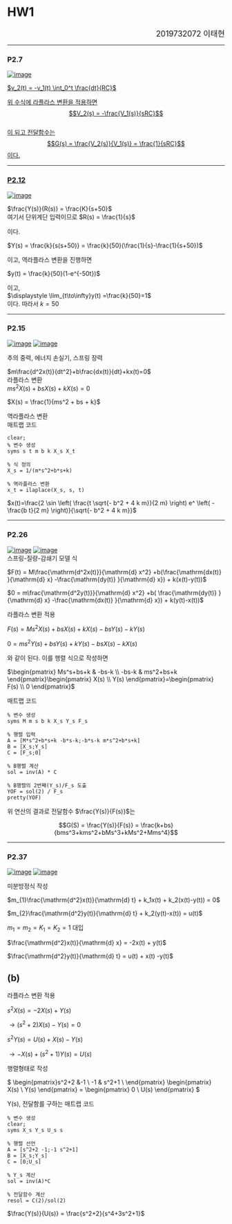 # HW1

<div align="right"><font size="4">2019732072 이태현</font></div>


---

### P2.7

<a href="https://imgbb.com/"><img src="https://i.ibb.co/0FjdCyM/image.png" alt="image" border="0">

$v_2(t) = -v_1(t) \int_0^t \frac{dt}{RC}$

위 수식에 라플라스 변환을 적용하면  
$$V_2(s) = -\frac{V_1(s)}{sRC}$$  
이 되고 전달함수는  
$$G(s) = \frac{V_2(s)}{V_1(s)} = \frac{1}{sRC}$$
이다.

---

### P2.12


<a href="https://imgbb.com/"><img src="https://i.ibb.co/gjN66C5/image.png" alt="image" border="0"></a>

$\frac{Y(s)}{R(s)} = \frac{K}{s+50}$  
여기서 단위계단 입력이므로
$R(s) = \frac{1}{s}$

이다.

$Y(s) = \frac{k}{s(s+50)} = \frac{k}{50}(\frac{1}{s}-\frac{1}{s+50})$

이고, 역라플라스 변환을 진행하면

$y(t) = \frac{k}{50}(1-e^{-50t})$

이고,  
$\displaystyle \lim_{t\to\infty}y(t) =\frac{k}{50}=1$  
이다. 따라서 $k = 50$

---

### P2.15

<a href="https://imgbb.com/"><img src="https://i.ibb.co/YbCsrmR/image.png" alt="image" border="0"></a>
<a href="https://imgbb.com/"><img src="https://i.ibb.co/xhn645B/image.png" alt="image" border="0"></a>
  
추의 중력, 에너지 손실기, 스프링 장력

$m\frac{d^2x(t)}{dt^2}+b\frac{dx(t)}{dt}+kx(t)=0$  
라플라스 변환  
$ms^2X(s)+bsX(s)+kX(s) = 0$

$X(s) = \frac{1}{ms^2 + bs + k}$

역라플라스 변환  
매트랩 코드

```
clear;
% 변수 생성
syms s t m b k X_s X_t

% 식 정의
X_s = 1/(m*s^2+b*s+k)

% 역라플라스 변환
x_t = ilaplace(X_s, s, t)
```


$x(t)=\frac{2 \sin \left( \frac{t \sqrt{- b^2 + 4 k m}}{2 m} \right) e^ \left( -\frac{b t}{2 m} \right)}{\sqrt{- b^2 + 4 k m}}$

---

### P2.26


<a href="https://imgbb.com/"><img src="https://i.ibb.co/t4T6DNh/image.png" alt="image" border="0"></a>
<a href="https://imgbb.com/"><img src="https://i.ibb.co/n12tVx0/image.png" alt="image" border="0"></a>  
스프링-질량-감쇄기 모델 식

$F(t) = M\frac{\mathrm{d^2x(t)}}{\mathrm{d} x^2} +b(\frac{\mathrm{dx(t)} }{\mathrm{d} x} -\frac{\mathrm{dy(t)} }{\mathrm{d} x}) + k(x(t)-y(t))$

$0 = m\frac{\mathrm{d^2y(t)}}{\mathrm{d} x^2} +b( \frac{\mathrm{dy(t)} }{\mathrm{d} x} -\frac{\mathrm{dx(t)} }{\mathrm{d} x}) + k(y(t)-x(t))$

라플라스 변환 적용

$F(s) = Ms^2X(s) +bsX(s) + kX(s) - bsY(s) - kY(s)$

$0 = ms^2Y(s) +bsY(s) + kY(s) - bsX(s) - kX(s)$

와 같이 된다. 이를 행렬 식으로 작성하면

$\begin{pmatrix}
Ms^s+bs+k & -bs-k \\
 -bs-k  & ms^2+bs+k
\end{pmatrix}\begin{pmatrix}
X(s) \\
 Y(s)
\end{pmatrix}=\begin{pmatrix}
F(s) \\
 0
\end{pmatrix}$


매트랩 코드

```
% 변수 생성
syms M m s b k X_s Y_s F_s

% 행렬 입력
A = [M*s^2+b*s+k -b*s-k;-b*s-k m*s^2+b*s+k]
B = [X_s;Y_s]
C = [F_s;0]

% B행렬 계산
sol = inv(A) * C

% B행렬의 2번째(Y_s)/F_s 도출
YOF = sol(2) / F_s
pretty(YOF)
```


위 연산의 결과로 전달함수 $\frac{Y(s)}{F(s)}$는


$$G(S) = \frac{Y(s)}{F(s)} = \frac{k+bs}{bms^3+kms^2+bMs^3+kMs^2+Mms^4}$$

---

### P2.37

<a href="https://imgbb.com/"><img src="https://i.ibb.co/zZm3CrB/image.png" alt="image" border="0"></a>
<a href="https://imgbb.com/"><img src="https://i.ibb.co/YdMFrKB/image.png" alt="image" border="0"></a>

미분방정식 작성

$m_{1}\frac{\mathrm{d^2}x(t)}{\mathrm{d} t} + k_1x(t) + k_2(x(t)-y(t)) = 0$

$m_{2}\frac{\mathrm{d^2}y(t)}{\mathrm{d} t} + k_2(y(t)-x(t)) = u(t)$

$m_1 = m_2 = K_1 = K_2 = 1$ 대입

$\frac{\mathrm{d^2}x(t)}{\mathrm{d} x} = -2x(t) + y(t)$

$\frac{\mathrm{d^2}y(t)}{\mathrm{d} t} = u(t) + x(t) -y(t)$


## (b)

라플라스 변환 적용

$s^2X(s) = -2X(s) + Y(s)$

$\to (s^2+2)X(s) - Y(s) = 0$

$s^2Y(s) = U(s) + X(s) - Y(s)$

$\to -X(s) + (s^2 + 1)Y(s) = U(s)$

행렬형태로 작성

$
\begin{pmatrix}s^2+2 &-1  \\
-1 & s^2+1 \\
\end{pmatrix}  \begin{pmatrix}
X(s) \\
 Y(s)
\end{pmatrix} = \begin{pmatrix}
0 \\
 U(s)
\end{pmatrix}
$

Y(s), 전달함를 구하는 매트랩 코드

```
% 변수 생성
clear;
syms X_s Y_s U_s s

% 행렬 선언
A = [s^2+2 -1;-1 s^2+1]
B = [X_s;Y_s]
C = [0;U_s]

% Y_s 계산
sol = inv(A)*C

% 전달함수 계산
resol = C(2)/sol(2)

```

$\frac{Y(s)}{U(s)} = \frac{s^2+2}{s^4+3s^2+1}$
